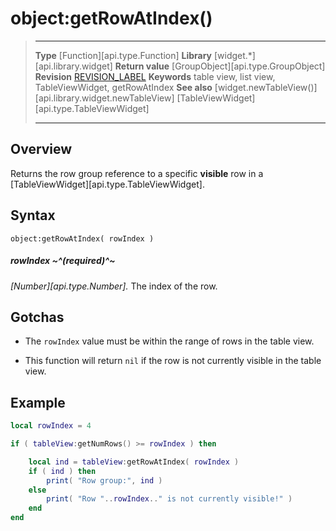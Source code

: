 # object:getRowAtIndex()

> --------------------- ------------------------------------------------------------------------------------------
> __Type__              [Function][api.type.Function]
> __Library__           [widget.*][api.library.widget]
> __Return value__      [GroupObject][api.type.GroupObject]
> __Revision__          [REVISION_LABEL](REVISION_URL)
> __Keywords__          table view, list view, TableViewWidget, getRowAtIndex
> __See also__          [widget.newTableView()][api.library.widget.newTableView]
>						[TableViewWidget][api.type.TableViewWidget]
> --------------------- ------------------------------------------------------------------------------------------

## Overview

Returns the row group reference to a specific __visible__ row in a [TableViewWidget][api.type.TableViewWidget].


## Syntax

	object:getRowAtIndex( rowIndex )

##### rowIndex ~^(required)^~
_[Number][api.type.Number]._ The index of the row.


## Gotchas

* The `rowIndex` value must be within the range of rows in the table view.

* This function will return `nil` if the row is not currently visible in the table view.


## Example

``````lua
local rowIndex = 4

if ( tableView:getNumRows() >= rowIndex ) then

    local ind = tableView:getRowAtIndex( rowIndex )
    if ( ind ) then
        print( "Row group:", ind )
    else
        print( "Row "..rowIndex.." is not currently visible!" )
    end
end
``````
